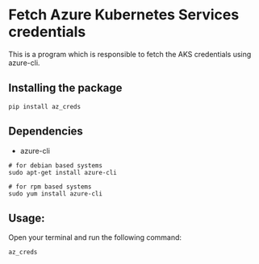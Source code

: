 # Fetch Azure Kubernetes Services credentials 

This is a program which is responsible to fetch the AKS credentials using azure-cli.

## Installing the package

```
pip install az_creds
```

## Dependencies 
  - azure-cli

```
# for debian based systems
sudo apt-get install azure-cli

# for rpm based systems
sudo yum install azure-cli
```

## Usage:

Open your terminal and run the following command:

```
az_creds
```



